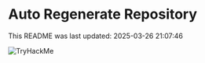 # Auto Regenerate Repository

This README was last updated: 2025-03-26 21:07:46

 ![TryHackMe](https://tryhackme.com/badge/533634)